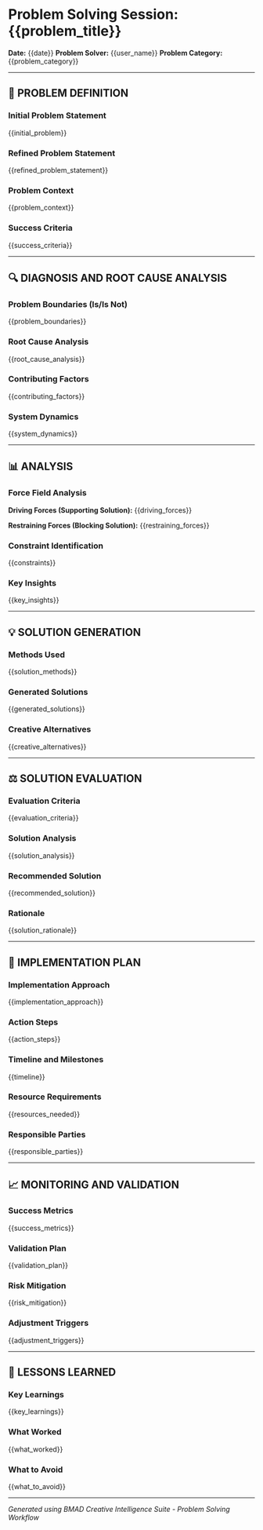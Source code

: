 # Problem Solving Session: {{problem_title}}

**Date:** {{date}}
**Problem Solver:** {{user_name}}
**Problem Category:** {{problem_category}}

---

## 🎯 PROBLEM DEFINITION

### Initial Problem Statement

{{initial_problem}}

### Refined Problem Statement

{{refined_problem_statement}}

### Problem Context

{{problem_context}}

### Success Criteria

{{success_criteria}}

---

## 🔍 DIAGNOSIS AND ROOT CAUSE ANALYSIS

### Problem Boundaries (Is/Is Not)

{{problem_boundaries}}

### Root Cause Analysis

{{root_cause_analysis}}

### Contributing Factors

{{contributing_factors}}

### System Dynamics

{{system_dynamics}}

---

## 📊 ANALYSIS

### Force Field Analysis

**Driving Forces (Supporting Solution):**
{{driving_forces}}

**Restraining Forces (Blocking Solution):**
{{restraining_forces}}

### Constraint Identification

{{constraints}}

### Key Insights

{{key_insights}}

---

## 💡 SOLUTION GENERATION

### Methods Used

{{solution_methods}}

### Generated Solutions

{{generated_solutions}}

### Creative Alternatives

{{creative_alternatives}}

---

## ⚖️ SOLUTION EVALUATION

### Evaluation Criteria

{{evaluation_criteria}}

### Solution Analysis

{{solution_analysis}}

### Recommended Solution

{{recommended_solution}}

### Rationale

{{solution_rationale}}

---

## 🚀 IMPLEMENTATION PLAN

### Implementation Approach

{{implementation_approach}}

### Action Steps

{{action_steps}}

### Timeline and Milestones

{{timeline}}

### Resource Requirements

{{resources_needed}}

### Responsible Parties

{{responsible_parties}}

---

## 📈 MONITORING AND VALIDATION

### Success Metrics

{{success_metrics}}

### Validation Plan

{{validation_plan}}

### Risk Mitigation

{{risk_mitigation}}

### Adjustment Triggers

{{adjustment_triggers}}

---

## 📝 LESSONS LEARNED

### Key Learnings

{{key_learnings}}

### What Worked

{{what_worked}}

### What to Avoid

{{what_to_avoid}}

---

_Generated using BMAD Creative Intelligence Suite - Problem Solving Workflow_
